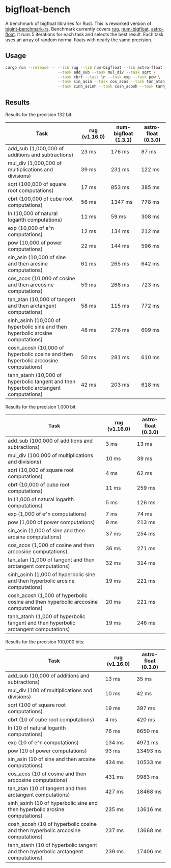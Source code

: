 # bigfloat-bench

A benchmark of bigfloat libraries for Rust. This is reworked version of [bigint-benchmark-rs](https://github.com/tczajka/bigint-benchmark-rs).
Benchmark currently covers [rug](https://crates.io/crates/rug), [num-bigfloat](https://crates.io/crates/num-bigfloat), [astro-float](https://crates.io/crates/astro-float). It runs 5 iterations for each task and selects the best result. Each task uses an array of random normal floats with nearly the same precision.

## Usage

``` sh
cargo run --release -- --lib rug --lib num-bigfloat --lib astro-float --lib dashu-float -n 5 \
                       --task add_sub --task mul_div --task sqrt \
                       --task cbrt --task ln --task exp --task pow \
                       --task sin_asin --task cos_acos --task tan_atan \
                       --task sinh_asinh --task cosh_acosh --task tanh_atanh
```

## Results

Results for the precision 132 bit:

| Task                                                                                   | rug (v1.16.0) | num-bigfloat (1.3.1) | astro-float (0.3.0) |
| --------------                                                                         | ------- | ------ | ------ |
|    add_sub (1,000,000 of additions and subtractions)                                   |  23 ms  |   176 ms  |   87 ms  |
|    mul_div (1,000,000 of multiplications and divisions)                                |  39 ms  |   231 ms  |  122 ms  |
|       sqrt (100,000 of square root computations)                                       |  17 ms  |   853 ms  |  385 ms  |
|       cbrt (100,000 of cube root computations)                                         |  56 ms  |  1347 ms  |  778 ms  |
|         ln (10,000 of natural logarith computations)                                   |  11 ms  |    59 ms  |  308 ms  |
|        exp (10,000 of e^n computations)                                                |  12 ms  |   134 ms  |  212 ms  |
|        pow (10,000 of power computations)                                              |  22 ms  |   144 ms  |  596 ms  |
|   sin_asin (10,000 of sine and then arcsine computations)                              |  61 ms  |   265 ms  |  642 ms  |
|   cos_acos (10,000 of cosine and then arccosine computations)                          |  59 ms  |   268 ms  |  723 ms  |
|   tan_atan (10,000 of tangent and then arctangent computations)                        |  58 ms  |   115 ms  |  772 ms  |
| sinh_asinh (10,000 of hyperbolic sine and then hyperbolic arcsine computations)        |  48 ms  |   276 ms  |  609 ms  |
| cosh_acosh (10,000 of hyperbolic cosine and then hyperbolic arccosine computations)    |  50 ms  |   281 ms  |  610 ms  |
| tanh_atanh (10,000 of hyperbolic tangent and then hyperbolic arctangent computations)  |  42 ms  |   203 ms  |  618 ms  |

Results for the precision 1,000 bit:

| Task                                                                                   | rug (v1.16.0) | astro-float (0.3.0) |
| --------------                                                                         | ------ | ------ |
|    add_sub (100,000 of additions and subtractions)                                     |   3 ms  |   13 ms  |
|    mul_div (100,000 of multiplications and divisions)                                  |  10 ms  |   39 ms  |
|       sqrt (10,000 of square root computations)                                        |   4 ms  |   62 ms  |
|       cbrt (10,000 of cube root computations)                                          |  11 ms  |  259 ms  |
|         ln (1,000 of natural logarith computations)                                    |   5 ms  |  126 ms  |
|        exp (1,000 of e^n computations)                                                 |   7 ms  |   74 ms  |
|        pow (1,000 of power computations)                                               |   9 ms  |  213 ms  |
|   sin_asin (1,000 of sine and then arcsine computations)                               |  37 ms  |  254 ms  |
|   cos_acos (1,000 of cosine and then arccosine computations)                           |  36 ms  |  271 ms  |
|   tan_atan (1,000 of tangent and then arctangent computations)                         |  32 ms  |  314 ms  |
| sinh_asinh (1,000 of hyperbolic sine and then hyperbolic arcsine computations)         |  19 ms  |  221 ms  |
| cosh_acosh (1,000 of hyperbolic cosine and then hyperbolic arccosine computations)     |  20 ms  |  221 ms  |
| tanh_atanh (1,000 of hyperbolic tangent and then hyperbolic arctangent computations)   |  19 ms  |  246 ms  |

Results for the precision 100,000 bits:

| Task                                                                                   | rug (v1.16.0) | astro-float (0.3.0) |
| --------------                                                                         | ------- | -------- |
|    add_sub (10,000 of additions and subtractions)                                      |   13 ms  |     35 ms  |
|    mul_div (100 of multiplications and divisions)                                      |   10 ms  |     42 ms  |
|       sqrt (100 of square root computations)                                           |   19 ms  |    397 ms  |
|       cbrt (10 of cube root computations)                                              |    4 ms  |    420 ms  |
|         ln (10 of natural logarith computations)                                       |   76 ms  |   8650 ms  |
|        exp (10 of e^n computations)                                                    |  134 ms  |   4971 ms  |
|        pow (10 of power computations)                                                  |   93 ms  |  13493 ms  |
|   sin_asin (10 of sine and then arcsine computations)                                  |  434 ms  |  10533 ms  |
|   cos_acos (10 of cosine and then arccosine computations)                              |  431 ms  |   9983 ms  |
|   tan_atan (10 of tangent and then arctangent computations)                            |  427 ms  |  18468 ms  |
| sinh_asinh (10 of hyperbolic sine and then hyperbolic arcsine computations)            |  235 ms  |  13616 ms  |
| cosh_acosh (10 of hyperbolic cosine and then hyperbolic arccosine computations)        |  237 ms  |  13668 ms  |
| tanh_atanh (10 of hyperbolic tangent and then hyperbolic arctangent computations)      |  239 ms  |  17406 ms  |

